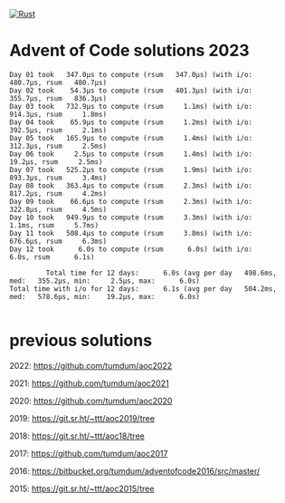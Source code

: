 [![Rust](https://github.com/tumdum/aoc2023/actions/workflows/rust.yml/badge.svg)](https://github.com/tumdum/aoc2022/actions/workflows/rust.yml)

# Advent of Code solutions 2023

```
Day 01 took   347.0µs to compute (rsum   347.0µs) (with i/o:   480.7µs, rsum   480.7µs)
Day 02 took    54.3µs to compute (rsum   401.3µs) (with i/o:   355.7µs, rsum   836.3µs)
Day 03 took   732.9µs to compute (rsum     1.1ms) (with i/o:   914.3µs, rsum     1.8ms)
Day 04 took    65.9µs to compute (rsum     1.2ms) (with i/o:   392.5µs, rsum     2.1ms)
Day 05 took   165.9µs to compute (rsum     1.4ms) (with i/o:   312.3µs, rsum     2.5ms)
Day 06 took     2.5µs to compute (rsum     1.4ms) (with i/o:    19.2µs, rsum     2.5ms)
Day 07 took   525.2µs to compute (rsum     1.9ms) (with i/o:   893.3µs, rsum     3.4ms)
Day 08 took   363.4µs to compute (rsum     2.3ms) (with i/o:   817.2µs, rsum     4.2ms)
Day 09 took    66.6µs to compute (rsum     2.3ms) (with i/o:   322.8µs, rsum     4.5ms)
Day 10 took   949.9µs to compute (rsum     3.3ms) (with i/o:     1.1ms, rsum     5.7ms)
Day 11 took   508.4µs to compute (rsum     3.8ms) (with i/o:   676.6µs, rsum     6.3ms)
Day 12 took      6.0s to compute (rsum      6.0s) (with i/o:      6.0s, rsum      6.1s)

         Total time for 12 days:      6.0s (avg per day   498.6ms, med:   355.2µs, min:     2.5µs, max:      6.0s)
Total time with i/o for 12 days:      6.1s (avg per day   504.2ms, med:   578.6µs, min:    19.2µs, max:      6.0s)


```

# previous solutions

2022: https://github.com/tumdum/aoc2022

2021: https://github.com/tumdum/aoc2021

2020: https://github.com/tumdum/aoc2020

2019: https://git.sr.ht/~ttt/aoc2019/tree

2018: https://git.sr.ht/~ttt/aoc18/tree

2017: https://github.com/tumdum/aoc2017

2016: https://bitbucket.org/tumdum/adventofcode2016/src/master/

2015: https://git.sr.ht/~ttt/aoc2015/tree
